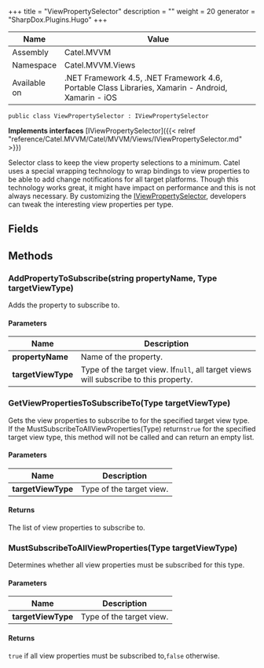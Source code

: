 

+++
title = "ViewPropertySelector" 
description = ""
weight = 20
generator = "SharpDox.Plugins.Hugo"
+++

Name|Value
---|---
Assembly|Catel.MVVM
Namespace|Catel.MVVM.Views
Available on|.NET Framework 4.5, .NET Framework 4.6, Portable Class Libraries, Xamarin - Android, Xamarin - iOS

```
public class ViewPropertySelector : IViewPropertySelector
```

**Implements interfaces**
[IViewPropertySelector]({{< relref "reference/Catel.MVVM/Catel/MVVM/Views/IViewPropertySelector.md" >}})

Selector class to keep the view property selections to a minimum. Catel uses a special wrapping technology to wrap bindings to view properties to be able to add change notifications for all target platforms. Though this technology works great, it might have impact on performance and this is not always necessary. By customizing the [IViewPropertySelector](#), developers can tweak the interesting view properties per type.

## Fields

## Methods

### AddPropertyToSubscribe(string propertyName, Type targetViewType)

Adds the property to subscribe to.

#### Parameters

Name|Description
---|---
**propertyName**|Name of the property.
**targetViewType**|Type of the target view. If`null`, all target views will subscribe to this property.

### GetViewPropertiesToSubscribeTo(Type targetViewType)

Gets the view properties to subscribe to for the specified target view type. If the MustSubscribeToAllViewProperties(Type) returns`true` for the specified target view type, this method will not be called and can return an empty list.

#### Parameters

Name|Description
---|---
**targetViewType**|Type of the target view.

#### Returns

The list of view properties to subscribe to.

### MustSubscribeToAllViewProperties(Type targetViewType)

Determines whether all view properties must be subscribed for this type.

#### Parameters

Name|Description
---|---
**targetViewType**|Type of the target view.

#### Returns

`true` if all view properties must be subscribed to,`false` otherwise.

